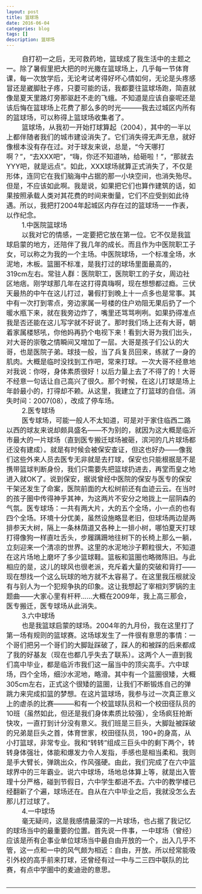 ```yaml
---
layout: post
title: 篮球场
date: 2016-06-04
categories: blog
tags: []
description: 篮球场
---
```

<font size="4">
&emsp;&emsp;
自打初一之后，无可救药地，篮球成了我生活中的主题之一。除了暑假里把大把的时光撒在篮球场上，几乎每一节体育课，每一次放学后，无论考试考得好坏心情如何，无论是头疼感冒还是崴脚肚子疼，只要可能的话，我都要往篮球场跑，简直就像是夏天里路灯旁那驱赶不走的飞蛾。不知道是应该自豪呢还是该后悔在篮球场上花费了那么多的时光———我去过城区内所有的篮球场，可以称得上篮球场收集者了。<br/>
&emsp;&emsp;
篮球场，从我初一开始打球算起（2004），其中的一半以上都伴随者我们的城市建设消失了。它们消失得无声无息，就好像根本没有存在过。对于球友来说，总是，“今天哪打啊？”，“去XXX吧”，“嗨，你还不知道呐，给砸啦！”，“那就去YYY吧，就是远点”。如此，XXX球场就算正式消失了，不仅是形体，连同它在我们脑海中占据的那一小块空间，也消失殆尽。但是，不应该如此啊。我是说，如果把它们也算作建筑的话，如果按照承载人类对其花费的时间来衡量，它们不应受到如此待遇。所以，我把打2004年起城区内存在过的篮球场一一作表，以作纪念。<br/>
&emsp;&emsp;
1.中医院篮球场<br/>
&emsp;&emsp;
以我对它的情感，一定要把它放在第一位。它不仅是我篮球启蒙的地方，还陪伴了我几年的成长。而且作为中医院职工子女，可以称之为我的一个主场。中医院球场，一个标准全场，水泥地，木板。篮圈不标准，是我打过的球场里面最高的，319cm左右。常驻人群：医院职工，医院职工的子女，周边社区地痞。刚学球那几年在这打得真嗨啊，现在想想都过瘾。三伏天最热的中午在这儿打过，暑假打到晚上十一点多也是常事。其中有一次打到零点，旁边家属一号楼的住户劝阻无果后扔了一个暖水瓶下来，就在我旁边炸了，嘴里还骂骂咧咧。如果扔得准点我是否还能在这儿写字就不好说了。那时我们场上还有大哥，朝着家属楼怒吼，你他妈再扔个电视下来！看到大哥为我们出头，对大哥的崇敬之情瞬间又增加了一层。大哥是孩子们公认的大哥，也是医院子弟。球技一般，当了兵复员回来，练就了一身的肌肉。大概是临时没找到工作吧，常来打球。一次大哥不经意地对我说：你呀，身体素质很好！以后力量上去了不得了的！大哥不经意一句话让自己高兴了很久。那个时候，在这儿打球是场上年龄最小的，打得却不赖。从这里，我建立了打篮球的自信。消失时间：2007(08），改成了停车场。<br/>
&emsp;&emsp;
2.医专球场<br/>
&emsp;&emsp;
医专球场，可能一般人不太知道，可是对于家住临西二路以西的球友来说却颇具盛名——不为别的，就因为这大概是临沂市最大的一片球场（直到医专搬迁球场被砸，滨河的几片球场都还没有建成）。就是有时候会被保安查证，但这也好办——像我们这些外来人员去医专无非就是去打球，保安也只能根据是不是携带篮球判断身份，我们只需要先把篮球扔进去，再堂而皇之地进入就OK了。说到保安，据说曾经中医院的保安与医专的保安干架还发生了命案，医院前面的大松树前还有血迹云云。在当时的孩子圈中传得神乎其神，为这两片不安分之地拢上一层阴森的气氛。医专球场：一共有两大片，大的五个全场，小一点的也有四个全场。环境十分优美，虽然设施略显老旧，但球场两边是两排参天大树，隔上一条林荫道又各种上一排小树，哪怕夏天打球打得像狗一样直吐舌头，步履蹒跚地往树下的长椅上那么一躺，立刻迎来一个清凉的世界。这里的水泥地沙子颗粒很大，不知道在这片场地上磨坏了多少篮球鞋。篮板和篮圈也略微陈旧。与此相应的是，这儿的球风也很老派，充斥着大量的突破和背打——现在想找一个这么玩球的地方就不太容易了。在这里我压根就没有与别人为一个犯规争执的印象。这让我想起了宰相刘罗锅的主题曲——大家心里有杆秤......大概在2009年，我上高三那会，医专搬迁，医专球场从此消失。<br/>
&emsp;&emsp;
3.六中球场<br/>
&emsp;&emsp;
也是我篮球启蒙的球场。2004年的九月份，我在这里打了第一场有规则的篮球赛。这场球发生了一件很有意思的事情：一个哥们把另一个哥们的大脚趾踩破了，踩人的和被踩的后来都成了我的好基友（现在也都几乎失去了联系）。这两个人一直到我们高中毕业，都是临沂市我们这一届当中的顶尖高手。六中球场，四个全场，细沙水泥地，略滑。其中有一个篮圈很矮，大概305cm左右，正式这个很矮的篮圈，让我们不断锻炼自己的弹跳力来完成扣篮的梦想。在这片篮球场，我参与过一次真正意义上的虐杀的比赛———和有一个校篮球队员和一个校田径队员的10班（虽然如此，但还是我们身体素质比较强），全场疯狂抢断快攻，一直打到计分没有意义。我们班是三巨头，大脚趾被踩破的兄弟是巨头之首，体育世家，校田径队员，190+的身高，从小打篮球，非常专业。我和“转转”组成三巨头中的剩下两个，转转身体强壮，体能和爆发力令人发指，手感也是相当柔和。我则是手大臂长，弹跳出众，作风强硬。由此，我们完成了在六中篮球界中的三年霸业。说六中球场，场地总体算上等，就是出入管理十分严格，碰到节假日，六中学生都进不去。六中的教学楼已经翻新了个遍，球场还在。自从在六中毕业之后，我就没怎么去那儿打过球了。<br/>
&emsp;&emsp;
4.一中球场<br/>
&emsp;&emsp;
毫无疑问，这是我感情最深的一片球场，也占据了我记忆的球场当中的最重要的位置。首先说一件事，一中球场（曾经）应该是所有企事业单位球场当中最自由开放的一个，出入几乎不管，这一点和一中的风气颇为相近：自由，开放。所以经常能吸引外校的高手前来打球，还曾经有过一中与二三四中联队的比赛，有点中学圈中的麦迪逊的意思。<br/>
&emsp;&emsp;
&emsp;&emsp;
&emsp;&emsp;
&emsp;&emsp;
&emsp;&emsp;
</font>


---

